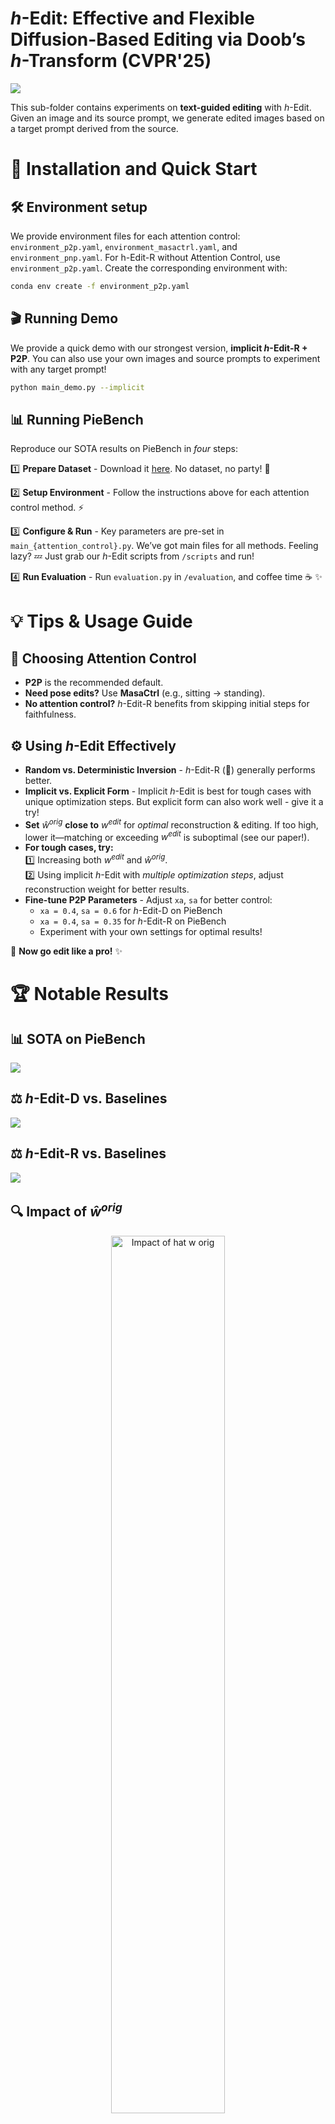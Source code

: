 # *h*-Edit: Effective and Flexible Diffusion-Based Editing via Doob’s *h*-Transform (CVPR'25)

<a href="https://arxiv.org/pdf/2503.02187"><img src="https://img.shields.io/badge/https%3A%2F%2Farxiv.org%2Fabs%2F2503.02187-arxiv-brightred"></a>

This sub-folder contains experiments on **text-guided editing** with *h*-Edit. Given an image and its source prompt, we generate edited images based on a target prompt derived from the source.

# 🚀 Installation and Quick Start

## 🛠️ Environment setup

We provide environment files for each attention control: `environment_p2p.yaml`, `environment_masactrl.yaml`, and `environment_pnp.yaml`.  For h-Edit-R without Attention Control, use `environment_p2p.yaml`. Create the corresponding environment with:

```bash
conda env create -f environment_p2p.yaml
```

## 🎬 Running Demo

We provide a quick demo with our strongest version, **implicit *h*-Edit-R + P2P**. You can also use your own images and source prompts to experiment with any target prompt!

```bash
python main_demo.py --implicit
```

## 📊 Running PieBench

Reproduce our SOTA results on PieBench in *four* steps: 

1️⃣ **Prepare Dataset** - Download it [here](https://github.com/cure-lab/PnPInversion). No dataset, no party! 🎉 

2️⃣ **Setup Environment** - Follow the instructions above for each attention control method. ⚡

3️⃣ **Configure & Run** - Key parameters are pre-set in `main_{attention_control}.py`. We’ve got main files for all methods. Feeling lazy? 💤 Just grab our *h*-Edit scripts from `/scripts` and run! 

4️⃣ **Run Evaluation** - Run `evaluation.py` in `/evaluation`, and coffee time ☕ ✨

# 💡 Tips & Usage Guide  

## 🎯 Choosing Attention Control  
- **P2P** is the recommended default.  
- **Need pose edits?** Use **MasaCtrl** (e.g., sitting → standing).  
- **No attention control?** *h*-Edit-R benefits from skipping initial steps for faithfulness.  

## ⚙️ Using *h*-Edit Effectively  

- **Random vs. Deterministic Inversion** - *h*-Edit-R (🎲) generally performs better.  
- **Implicit vs. Explicit Form** - Implicit *h*-Edit is best for tough cases with unique optimization steps. But explicit form can also work well - give it a try!  
- **Set** $\hat{w}^{orig}$ **close to** $w^{edit}$ for *optimal* reconstruction & editing. If too high, lower it—matching or exceeding $w^{edit}$ is suboptimal (see our paper!).  
- **For tough cases, try:**  
  1️⃣ Increasing both $w^{edit}$ and $\hat{w}^{orig}$.  
  2️⃣ Using implicit *h*-Edit with *multiple optimization steps*, adjust reconstruction weight for better results.  
- **Fine-tune P2P Parameters** - Adjust `xa`, `sa` for better control:  
  - `xa = 0.4`, `sa = 0.6` for *h*-Edit-D on PieBench  
  - `xa = 0.4`, `sa = 0.35` for *h*-Edit-R on PieBench  
  - Experiment with your own settings for optimal results!  

🚀 **Now go edit like a pro!** ✨

# 🏆 Notable Results

## 📊 SOTA on PieBench

![](../assets/PieBench_Result.png)

## ⚖️ *h*-Edit-D vs. Baselines

![](assets/teaser/comparison_h_edit_D.png)

## ⚖️ *h*-Edit-R vs. Baselines

![](assets/teaser/comparison_h_edit_R.png)

## 🔍 Impact of $\hat{w}^{orig}$  

<p align="center">
  <img src="assets/teaser/impact_hat_w_orig.png" alt="Impact of hat w orig" width="60%">
</p>

## 🔄 Effect of Implicit Multiple Optimization Steps  

<p align="center">
  <img src="assets/teaser/impact_MOS.png" alt="Impact of MOS" width="60%">
</p>

# 🎖️ Acknowledgments

We acknowledge the following implementations used in our development of *h*-Edit:  

- [Edit Friendly](https://github.com/inbarhub/DDPM_inversion)  
- [PnP Inversion](https://github.com/cure-lab/PnPInversion/)  
- [Noise Map Guidance](https://github.com/hansam95/NMG)  
- [Prompt-to-Prompt](https://github.com/google/prompt-to-prompt)  

A huge thanks to these amazing works! 🙌 

# 📬 Contact

If you have any questions or suggestions, feel free to reach out!